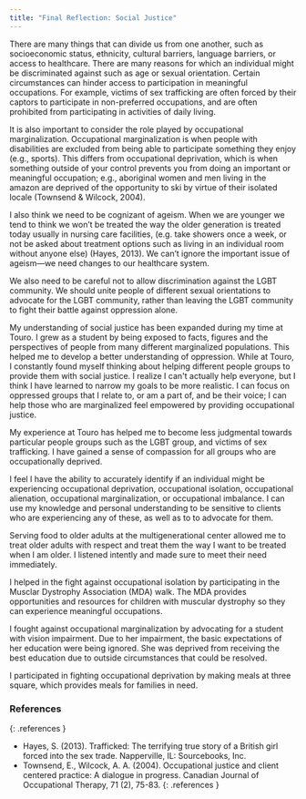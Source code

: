 ```yaml
---
title: "Final Reflection: Social Justice"
---
```


There are many things that can divide us from one another, such as socioeconomic
status, ethnicity, cultural barriers, language barriers, or access to
healthcare.  There are many reasons for which an individual might be
discriminated against such as age or sexual orientation.  Certain circumstances
can hinder access to participation in meaningful occupations.  For example,
victims of sex trafficking are often forced by their captors to participate in
non-preferred occupations, and are often prohibited from participating in
activities of daily living.

It is also important to consider the role played by occupational
marginalization. Occupational marginalization is when people with disabilities
are excluded from being able to participate something they enjoy (e.g., sports).
This differs from occupational deprivation, which is when something outside of
your control prevents you from doing an important or meaningful occupation;
e.g., aboriginal women and men living in the amazon are deprived of the
opportunity to ski by virtue of their isolated locale (Townsend & Wilcock,
2004).

I also think we need to be cognizant of ageism.  When we are younger we tend to
think we won’t be treated the way the older generation is treated today usually
in nursing care facilities, (e.g. take showers once a week, or not be asked
about treatment options such as living in an individual room without anyone
else) (Hayes, 2013). We can’t ignore the important issue of ageism—we need
changes to our healthcare system.

We also need to be careful not to allow discrimination against the LGBT
community.  We should unite people of different sexual orientations to advocate
for the LGBT community, rather than leaving the LGBT community to fight their
battle against oppression alone.

My understanding of social justice has been expanded during my time at Touro. I
grew as a student by being exposed to facts, figures and the perspectives of
people from many different marginalized populations.  This helped me to develop
a better understanding of oppression. While at Touro, I constantly found myself
thinking about helping different people groups to provide them with social
justice.  I realize I can't actually help everyone, but I think I have learned
to narrow my goals to be more realistic.  I can focus on oppressed groups that I
relate to, or am a part of, and be their voice; I can help those who are
marginalized feel empowered by providing occupational justice.

My experience at Touro has helped me to become less judgmental towards
particular people groups such as the LGBT group, and victims of sex trafficking.
I have gained a sense of compassion for all groups who are occupationally
deprived.

I feel I have the ability to accurately identify if an individual might be
experiencing occupational deprivation, occupational isolation, occupational
alienation, occupational marginalization, or occupational imbalance. I can use
my knowledge and personal understanding to be sensitive to clients who are
experiencing any of these, as well as to to advocate for them. 

Serving food to older adults at the multigenerational center allowed me to treat
older adults with respect and treat them the way I want to be treated when I am
older. I listened intently and made sure to meet their need immediately.

I helped in the fight against occupational isolation by participating in the
Musclar Dystrophy Association (MDA) walk.   The MDA provides opportunities and
resources for children with muscular dystrophy so they can experience meaningful
occupations.

I fought against occupational marginalization by advocating for a student with
vision impairment.  Due to her impairment, the basic expectations of her
education were being ignored. She was deprived from receiving the best education
due to outside circumstances that could be resolved.

I participated in fighting occupational deprivation by making meals at three
square, which provides meals for families in need.

### References
{: .references }

* Hayes, S. (2013). Trafficked: The terrifying true story of a British girl
  forced into the sex trade. Napperville, IL:   Sourcebooks, Inc.
* Townsend, E., Wilcock, A. A. (2004). Occupational justice and client centered
  practice: A dialogue in progress. Canadian Journal of Occupational Therapy, 71
  (2), 75-83.
{: .references }

